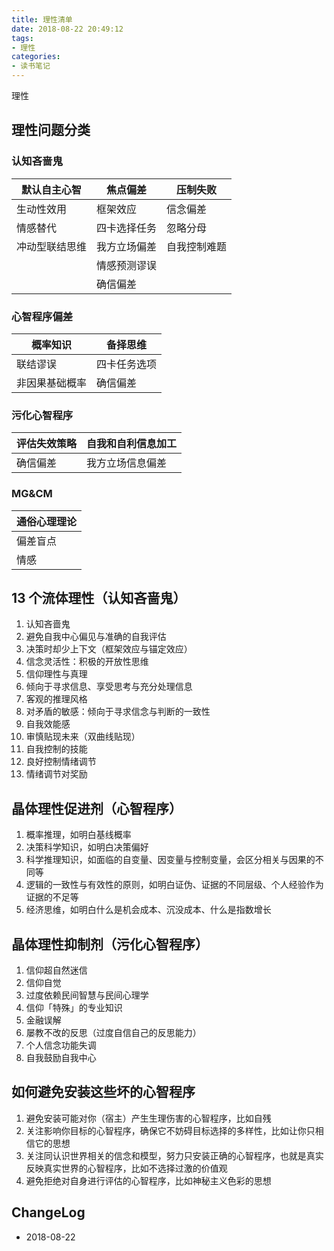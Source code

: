 ```yaml
---
title: 理性清单
date: 2018-08-22 20:49:12
tags:
- 理性
categories:
- 读书笔记
---
```

理性

<!--more-->

## 理性问题分类

### 认知吝啬鬼

| 默认自主心智   | 焦点偏差     | 压制失败     |
| -------------- | ------------ | ------------ |
| 生动性效用     | 框架效应     | 信念偏差     |
| 情感替代       | 四卡选择任务 | 忽略分母     |
| 冲动型联结思维 | 我方立场偏差 | 自我控制难题 |
|                | 情感预测谬误 |              |
|                | 确信偏差     |              |

### 心智程序偏差

| 概率知识       | 备择思维     |
| -------------- | ------------ |
| 联结谬误       | 四卡任务选项 |
| 非因果基础概率 | 确信偏差     |

### 污化心智程序

| 评估失效策略 | 自我和自利信息加工 |
| ------------ | ------------------ |
| 确信偏差     | 我方立场信息偏差   |

### MG&CM

| 通俗心理理论 |
| ------------ |
| 偏差盲点     |
| 情感         |

## 13 个流体理性（认知吝啬鬼）

01. 认知吝啬鬼
02. 避免自我中心偏见与准确的自我评估
03. 决策时却少上下文（框架效应与锚定效应）
04. 信念灵活性：积极的开放性思维
05. 信仰理性与真理
06. 倾向于寻求信息、享受思考与充分处理信息
07. 客观的推理风格
08. 对矛盾的敏感：倾向于寻求信念与判断的一致性
09. 自我效能感
10. 审慎贴现未来（双曲线贴现）
11. 自我控制的技能
12. 良好控制情绪调节
13. 情绪调节对奖励

## 晶体理性促进剂（心智程序）

01. 概率推理，如明白基线概率
02. 决策科学知识，如明白决策偏好
03. 科学推理知识，如面临的自变量、因变量与控制变量，会区分相关与因果的不同等
04. 逻辑的一致性与有效性的原则，如明白证伪、证据的不同层级、个人经验作为证据的不足等
05. 经济思维，如明白什么是机会成本、沉没成本、什么是指数增长

## 晶体理性抑制剂（污化心智程序）

01. 信仰超自然迷信
02. 信仰自觉
03. 过度依赖民间智慧与民间心理学
04. 信仰「特殊」的专业知识
05. 金融误解
06. 屡教不改的反思（过度自信自己的反思能力）
07. 个人信念功能失调
08. 自我鼓励自我中心

## 如何避免安装这些坏的心智程序

01. 避免安装可能对你（宿主）产生生理伤害的心智程序，比如自残
02. 关注影响你目标的心智程序，确保它不妨碍目标选择的多样性，比如让你只相信它的思想
03. 关注同认识世界相关的信念和模型，努力只安装正确的心智程序，也就是真实反映真实世界的心智程序，比如不选择过激的价值观
04. 避免拒绝对自身进行评估的心智程序，比如神秘主义色彩的思想

## ChangeLog

- 2018-08-22
